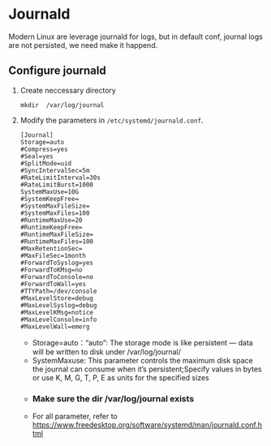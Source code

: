 # Journald 

Modern Linux are leverage journald for logs, but in default conf, journal logs are not persisted, we need make it happend.

## Configure journald

1. Create neccessary directory
    ```
    mkdir  /var/log/journal
    ```
2. Modify the parameters in  `/etc/systemd/journald.conf`.
    ```
    [Journal]
    Storage=auto
    #Compress=yes
    #Seal=yes
    #SplitMode=uid
    #SyncIntervalSec=5m
    #RateLimitInterval=30s
    #RateLimitBurst=1000
    SystemMaxUse=10G
    #SystemKeepFree=
    #SystemMaxFileSize=
    #SystemMaxFiles=100
    #RuntimeMaxUse=20
    #RuntimeKeepFree=
    #RuntimeMaxFileSize=
    #RuntimeMaxFiles=100
    #MaxRetentionSec=
    #MaxFileSec=1month
    #ForwardToSyslog=yes
    #ForwardToKMsg=no
    #ForwardToConsole=no
    #ForwardToWall=yes
    #TTYPath=/dev/console
    #MaxLevelStore=debug
    #MaxLevelSyslog=debug
    #MaxLevelKMsg=notice
    #MaxLevelConsole=info
    #MaxLevelWall=emerg
    ```

    - Storage=auto：“auto”: The storage mode is like persistent — data will be written to disk under /var/log/journal/
    - SystemMaxuse: This parameter controls the maximum disk space the journal can consume when it’s persistent;Specify values in bytes or use K, M, G, T, P, E as units for the specified sizes
    - ### Make sure the dir /var/log/journal exists
    - For all parameter, refer to https://www.freedesktop.org/software/systemd/man/journald.conf.html
